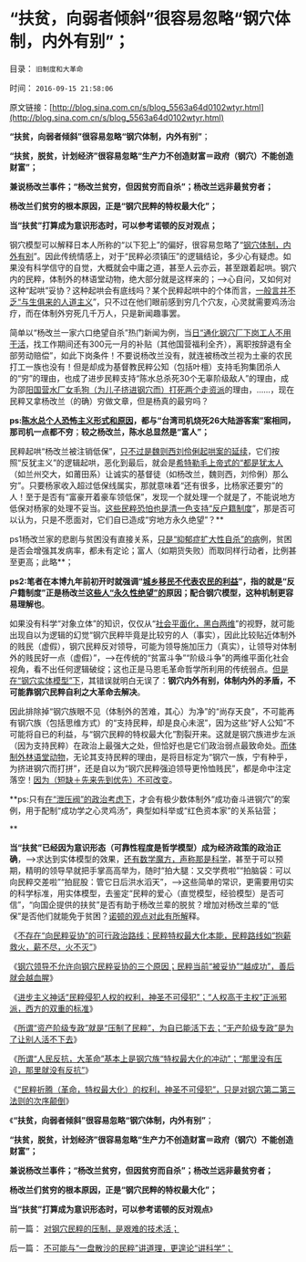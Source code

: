 # “扶贫，向弱者倾斜”很容易忽略“钢穴体制，内外有别”；

目录： `旧制度和大革命` 

时间： `2016-09-15 21:58:06` 

原文链接：[http://blog.sina.com.cn/s/blog_5563a64d0102wtyr.html](http://blog.sina.com.cn/s/blog_5563a64d0102wtyr.html)

**“扶贫，向弱者倾斜”很容易忽略“钢穴体制，内外有别”**；

**“扶贫，脱贫，计划经济”很容易忽略“生产力不创造财富＝政府（钢穴）不能创造财富”；**

**兼说杨改兰事件；“杨改兰贫穷，但因贫穷而自杀”；杨改兰远非最贫穷者；**

**杨改兰们贫穷的根本原因，正是“钢穴民粹的特权最大化”；**

**当“扶贫”打算成为意识形态时，可以参考诺顿的反对观点；**

钢穴模型可以解释日本人所称的“以下犯上”的偏好，很容易忽略了“[钢穴体制，内外有别](../../../2016/8/19/势力范围和名义主权，势力范围与“钢穴化”负相关；.md)”。因此传统情感上，对于“民粹必须镇压”的逻辑结论，多少心有疑虑。如果没有科学信守的自觉，大概就会中庸之道，甚至人云亦云，甚至跟着起哄。钢穴内的民粹，体制外的林语堂动物，绝大部分就是这样来的；——>心自问，又如何对这种“起哄”妥协？这种起哄会有底线吗？某个民粹起哄中的个体而言，[一般言并不乏“与生俱来的人道主义](../../../2016/8/9/“去钢穴化”的极简要点：抑制“特权最大化”.md)”，只不过在他们眼前感到穷几个穴友，心灵就需要鸡汤治疗，而在体制外穷死几千万人，只是新闻趣事罢。

简单以“杨改兰一家六口绝望自杀”热门新闻为例，当[日“通化钢穴厂下岗工人不用干活](../../../2016/9/11/所谓“资产阶级专政”，就是“对民粹的压制”.md)，找工作期间还有300元一月的补贴（其他国营福利全齐），离职按辞退有全部劳动赔偿”，如此下岗条件！不要说杨改兰没有，就连被杨改兰视为土豪的农民打工一族也没有！但是却成为基督教民粹公知（包括叶檀）支持毛狗集团杀人的“穷”的理由，也成了进步民粹支持“陈水总杀死30个无辜阶级敌人”的理由，成为邵[阳国营水厂女毛狗（为儿子挤进钢穴而）打死两个走资派](../../../2012/8/31/“向弱者倾斜”是最伪善的美德.md)的理由，……，现在民粹又拿杨改兰（的确）穷做文章，但是杨真的最穷吗？

**ps:[陈水总个人恐怖主义形式和原因](../../../2013/6/17/陈水总的同情者是与郑民生类似的失败者.md)，都与“台湾司机烧死26大陆游客案”案相同，那司机一点都不穷**；**较之杨改兰，陈水总显然是“富人”；**

民粹起哄“杨改兰被注销低保”，[只不过是魏则西刘伶俐起哄案的延续](../../../2016/8/28/魏则西与刘伶俐的民粹起哄：“从民粹中来，到民粹中去”.md)，它们按照“反犹主义”的逻辑起哄，恶化到最后，就会是[希特勒毛上帝式的“都是犹太人](../../../2016/9/1/希特勒的反犹和种族主义.md)（如兰州交大，如莆田系）让诚实的基督徒（如杨改兰，魏则西，刘伶俐）那么穷”。只要杨家收入超过低保线属实，那就意味着“还有很多，比杨家还要穷”的人！至于是否有“富豪开着豪车领低保”，发现一个就处理一个就是了，不能说地方低保对杨家的处理不妥当。[这些民粹恐怕也是清一色支持“反户籍制度](../../../2009/9/2/盲目反对户籍制度的现实危险.md)”，那是否可以认为，只是不愿面对，它们自已造成“穷地方永久绝望”？**

ps1杨改兰家的悲剧与贫困没有直接关系，[只是“抑郁症扩大性自杀”的病](../../../2013/7/6/恶性犯罪的病因不可能是抑郁症，抑郁症病理，自杀，自毁.md)例，贫困是否会增强其发病率，都未有定论；富人（如期货失败）而取同样行动者，比例甚至更高；此略**；

**ps2:笔者在本博九年前初开时就强调“[城乡移民不代表农民的利益](../../../2009/8/31/以农村名义的人士代表了谁的利益？.md)”，指的就是“反户籍制度”正是杨改兰这[些人“永久性绝望”的](../../../2016/8/30/阿西莫夫《空中石子》中评价的“反户籍制度”；.md)原因；配合钢穴模型，这种机制更容易理解也**。

如果没有科学“对象立体”的知识，仅仅从“[社会平面化，黑白两维](../../../2016/9/5/“愚民浑浑噩噩，沉默的大多数”和中庸之道，其存在的合理性，.md)”的视野，就可能出现自以为逻辑的幻觉“钢穴民粹毕竟是比较穷的人（事实），因此比较贴近体制外的贱民（虚假），钢穴民粹反对领导，可能为领导施加压力（真实），让领导对体制外的贱民好一点（虚假）”，——>在传统的“贫富斗争”“阶级斗争”的两维平面化社会视角，看不出任何逻辑破绽；这也正是马恩毛革命哲学所利用的传统弱点。[但是在“钢穴实体模型”下](../../../2016/9/13/进步主义“不能镇压民粹”的断言,对钢穴第三法则的强调.md)，其错误就明白无误了：**钢穴内外有别，体制内外的矛盾，不可能靠钢穴民粹自利之大革命去解决**。

因此排除掉“钢穴族眼不见（体制外的苦难，其心）为净”的“尚存天良”，不可能再有钢穴族（包括思维方式）的“支持民粹，却是良心未泯”，因为这些“好人公知”不可能将自已的利益，与“钢穴民粹的特权最大化”割裂开来。这就是钢穴族进步左派（因为支持民粹）在政治上最强大之处，但恰好也是它们政治弱点最致命处。[而体制外林语堂动物](../../../2010/1/20/奴隶社会传统文化传承的三个因素.md)，无论其支持民粹的理由，是将目标定为“钢穴一族，宁有种乎，为挤进钢穴而打拼”，还是自以为“钢穴民粹强迫领导更怜恤贱民”，都是命中注定落空！[因为（短缺＋先来先到优先）不可改变](../../../2009/12/30/国有单位总是20-的人做了80-的工作.md)。

**ps:只有[在“泄压阀”的政治考虑下](../../../2009/8/31/专治统制的泄压阀中的农村精英.md)，才会有极少数体制外“成功奋斗进钢穴”的案例，用于配制“成功学之心灵鸡汤”，典型如科举或“红色资本家”的关系钻营；

**

**当“扶贫”已经因为意识形态（可靠性程度是哲学模型）成为经济政策的政治正确**，——>求达到实体模型的效果，[还有数学魔方，声称那是科学](../../../2014/2/26/如何看待苏联模式下的天堂数据？数据构成论据的逻辑条件.md)，甚至于可以预期，精明的领导早就把手掌高高举为，随时“拍大腿：又交学费啦”“拍脑袋：可以向民粹交差啦”“拍屁股：管它日后洪水滔天”，——>这些简单的常识，更需要用切实的科学标准，用实体模型，去鉴定“民粹的爱心（直觉模型，经验模型）是否可信”，“向国企提供的扶贫”是否有助于杨改兰辈的脱贫？增加对杨改兰辈的“低保”是否他们就能免于贫困？[诺顿的观点对此有所解](../../../2015/11/11/任何外来干预，都不能帮助落后地区脱贫.md)释。

《[不存在“向民粹妥协”的可行政治路线；民粹特权最大化本能，民粹路线如“抱薪救火，薪不尽，火不灭”](../../../2016/9/8/民粹路线如“抱薪救火，薪不尽，火不灭”；.md)》

《[钢穴领导不允许向钢穴民粹妥协的三个原因；民粹当前“被妥协”“越成功”，善后就会越血腥](../../../2016/9/9/民粹在科学面前理亏，钢穴领导在民粹面前理亏.md)》

《[进步主义神话“民粹侵犯人权的权利，神圣不可侵犯”；“人权高于主权”正派邪派，西方的双重的标准](../../../2016/9/10/“让中国再做三百年殖民地”的“爱国”的进步主义.md)》

《[所谓“资产阶级专政”就是“压制了民粹”，](../../../2016/9/11/所谓“资产阶级专政”，就是“对民粹的压制”.md)[为自已能活下去；“无产阶级专政”是为了让别人活不下去](../../../2016/9/11/所谓“资产阶级专政”，就是“对民粹的压制”.md)》

《[所谓“人民反抗，大革命”基本上是钢穴族“特权最大化的冲动”；“那里没有压迫，那里就没有反抗”](../../../2016/9/12/大革命都是钢穴族“民粹特权最大化的冲动”；.md)》

《[“民粹折腾（革命，特权最大化）的权利，神圣不可侵犯”，只是对钢穴第二第三法则的次序颠倒](../../../2016/9/14/不可能与“一盘散沙的民粹”讲道理，更遑论“讲科学”；.md)》

《**“扶贫，向弱者倾斜”很容易忽略“钢穴体制，内外有别”**；

**“扶贫，脱贫，计划经济”很容易忽略“生产力不创造财富＝政府（钢穴）不能创造财富”；**

**兼说杨改兰事件；“杨改兰贫穷，但因贫穷而自杀”；杨改兰远非最贫穷者；**

**杨改兰们贫穷的根本原因，正是“钢穴民粹的特权最大化”；**

**当“扶贫”打算成为意识形态时，可以参考诺顿的反对观点**》

前一篇： [对钢穴民粹的压制，是艰难的技术活；](../../../2016/9/16/对钢穴民粹的压制，是艰难的技术活；.md)

后一篇： [不可能与“一盘散沙的民粹”讲道理，更遑论“讲科学”；](../../../2016/9/14/不可能与“一盘散沙的民粹”讲道理，更遑论“讲科学”；.md)

